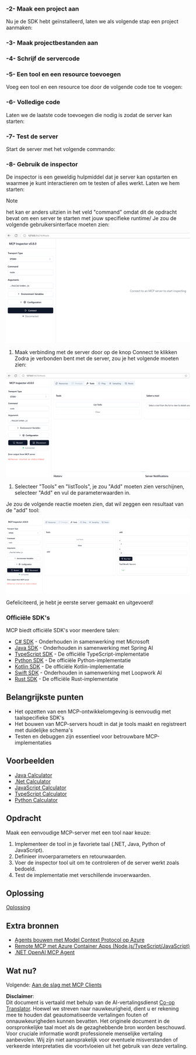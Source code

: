 <!--
CO_OP_TRANSLATOR_METADATA:
{
  "original_hash": "4d5b044c0924d393af3066e03d7d89c5",
  "translation_date": "2025-07-16T09:47:09+00:00",
  "source_file": "03-GettingStarted/01-first-server/README.md",
  "language_code": "nl"
}
-->
### -2- Maak een project aan

Nu je de SDK hebt geïnstalleerd, laten we als volgende stap een project aanmaken:

### -3- Maak projectbestanden aan

### -4- Schrijf de servercode

### -5- Een tool en een resource toevoegen

Voeg een tool en een resource toe door de volgende code toe te voegen:

### -6- Volledige code

Laten we de laatste code toevoegen die nodig is zodat de server kan starten:

### -7- Test de server

Start de server met het volgende commando:

### -8- Gebruik de inspector

De inspector is een geweldig hulpmiddel dat je server kan opstarten en waarmee je kunt interactieren om te testen of alles werkt. Laten we hem starten:
> [!NOTE]
> het kan er anders uitzien in het veld "command" omdat dit de opdracht bevat om een server te starten met jouw specifieke runtime/
Je zou de volgende gebruikersinterface moeten zien:

![Connect](/03-GettingStarted/01-first-server/assets/connect.png)

1. Maak verbinding met de server door op de knop Connect te klikken
  Zodra je verbonden bent met de server, zou je het volgende moeten zien:

  ![Connected](/03-GettingStarted/01-first-server/assets/connected.png)

1. Selecteer "Tools" en "listTools", je zou "Add" moeten zien verschijnen, selecteer "Add" en vul de parameterwaarden in.

  Je zou de volgende reactie moeten zien, dat wil zeggen een resultaat van de "add" tool:

  ![Result of running add](/03-GettingStarted/01-first-server/assets/ran-tool.png)

Gefeliciteerd, je hebt je eerste server gemaakt en uitgevoerd!

### Officiële SDK's

MCP biedt officiële SDK's voor meerdere talen:

- [C# SDK](https://github.com/modelcontextprotocol/csharp-sdk) - Onderhouden in samenwerking met Microsoft
- [Java SDK](https://github.com/modelcontextprotocol/java-sdk) - Onderhouden in samenwerking met Spring AI
- [TypeScript SDK](https://github.com/modelcontextprotocol/typescript-sdk) - De officiële TypeScript-implementatie
- [Python SDK](https://github.com/modelcontextprotocol/python-sdk) - De officiële Python-implementatie
- [Kotlin SDK](https://github.com/modelcontextprotocol/kotlin-sdk) - De officiële Kotlin-implementatie
- [Swift SDK](https://github.com/modelcontextprotocol/swift-sdk) - Onderhouden in samenwerking met Loopwork AI
- [Rust SDK](https://github.com/modelcontextprotocol/rust-sdk) - De officiële Rust-implementatie

## Belangrijkste punten

- Het opzetten van een MCP-ontwikkelomgeving is eenvoudig met taalspecifieke SDK's
- Het bouwen van MCP-servers houdt in dat je tools maakt en registreert met duidelijke schema's
- Testen en debuggen zijn essentieel voor betrouwbare MCP-implementaties

## Voorbeelden

- [Java Calculator](../samples/java/calculator/README.md)
- [.Net Calculator](../../../../03-GettingStarted/samples/csharp)
- [JavaScript Calculator](../samples/javascript/README.md)
- [TypeScript Calculator](../samples/typescript/README.md)
- [Python Calculator](../../../../03-GettingStarted/samples/python)

## Opdracht

Maak een eenvoudige MCP-server met een tool naar keuze:

1. Implementeer de tool in je favoriete taal (.NET, Java, Python of JavaScript).
2. Definieer invoerparameters en retourwaarden.
3. Voer de inspector tool uit om te controleren of de server werkt zoals bedoeld.
4. Test de implementatie met verschillende invoerwaarden.

## Oplossing

[Oplossing](./solution/README.md)

## Extra bronnen

- [Agents bouwen met Model Context Protocol op Azure](https://learn.microsoft.com/azure/developer/ai/intro-agents-mcp)
- [Remote MCP met Azure Container Apps (Node.js/TypeScript/JavaScript)](https://learn.microsoft.com/samples/azure-samples/mcp-container-ts/mcp-container-ts/)
- [.NET OpenAI MCP Agent](https://learn.microsoft.com/samples/azure-samples/openai-mcp-agent-dotnet/openai-mcp-agent-dotnet/)

## Wat nu?

Volgende: [Aan de slag met MCP Clients](../02-client/README.md)

**Disclaimer**:  
Dit document is vertaald met behulp van de AI-vertalingsdienst [Co-op Translator](https://github.com/Azure/co-op-translator). Hoewel we streven naar nauwkeurigheid, dient u er rekening mee te houden dat geautomatiseerde vertalingen fouten of onnauwkeurigheden kunnen bevatten. Het originele document in de oorspronkelijke taal moet als de gezaghebbende bron worden beschouwd. Voor cruciale informatie wordt professionele menselijke vertaling aanbevolen. Wij zijn niet aansprakelijk voor eventuele misverstanden of verkeerde interpretaties die voortvloeien uit het gebruik van deze vertaling.